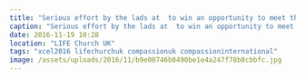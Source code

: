 ```yaml
---
title: "Serious effort by the lads at  to win an opportunity to meet their sponsored @compassionuk child"
caption: "Serious effort by the lads at  to win an opportunity to meet their sponsored @compassionuk child"
date: 2016-11-19 10:28
location: "LIFE Church UK"
tags: "xcel2016 lifechurchuk compassionuk compassioninternational"
image: /assets/uploads/2016/11/b9e00746b0490be1e4a247f78b8cbbfc.jpg
---
```

